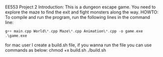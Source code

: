 EE553 Project 2
Introduction:
  This is a dungeon escape game. You need to explore the maze to find the exit and fight monsters along the way.
HOWTO:
  To compile and run the program, run the following lines in the command line:
```cpp
g++ main.cpp World\*.cpp Maze\*.cpp Animation\*.cpp -o game.exe
.\game.exe
```
for mac user I create a build.sh file, if you wanna run the file you can use commands as below:
chmod +x build.sh
./build.sh
